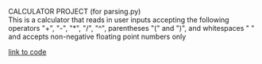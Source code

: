 CALCULATOR PROJECT (for parsing.py)<br />
This is a calculator that reads in user inputs accepting the following operators "+", "-", "*", "/", "^", parentheses "(" and ")", and whitespaces " " and accepts non-negative floating point numbers only


[link to code](parsing.py)

